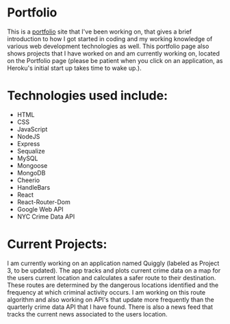 # Portfolio
This is a [portfolio](https://desolate-inlet-61167.herokuapp.com/) site that I've been working on, that gives a brief introduction to how I got started in coding and my working knowledge of various web development technologies as well. This portfolio page also shows projects that I have worked on and am currently working on, located on the Portfolio page (please be patient when you click on an application, as Heroku's initial start up takes time to wake up.).

# Technologies used include:
* HTML
* CSS
* JavaScript
* NodeJS
* Express
* Sequalize
* MySQL
* Mongoose
* MongoDB
* Cheerio
* HandleBars
* React
* React-Router-Dom
* Google Web API
* NYC Crime Data API

# Current Projects:

I am currently working on an application named Quiggly (labeled as Project 3, to be updated). The app tracks and plots current crime data on a map for the users current location and calculates a safer route to their destination. These routes are determined by the dangerous locations identified and the frequency at which criminal activity occurs. I am working on this route algorithm and also working on API's that update more frequently than the quarterly crime data API that I have found. There is also a news feed that tracks the current news associated to the users location.